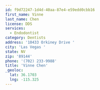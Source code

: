 ```yaml
---
id: f9d72247-1d4d-40aa-87e4-e59edd0cbb16
first_name: Vinne
last_name: Chen
license: DDS
services:
  - Endodontist
category: Dentists
address: '10433 Orkiney Drive '
city: 'Las Vegas '
state: NV
zip: '89144'
phone: '(702) 233-9988'
title: 'Vinne Chen'
_geoloc:
  lat: 36.1703
  lng: -115.325
---
```

